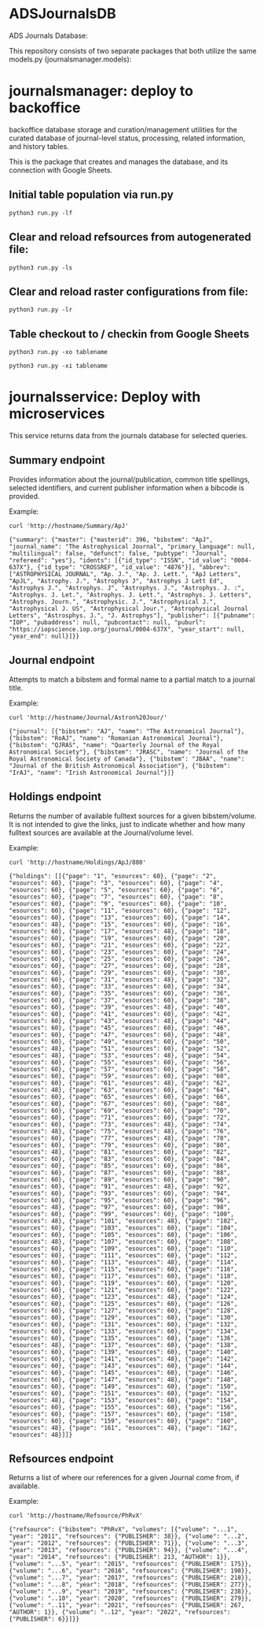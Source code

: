 # ADSJournalsDB

ADS Journals Database: 

This repository consists of two separate packages that both utilize the same models.py (journalsmanager.models):

# journalsmanager: deploy to backoffice

backoffice database storage and curation/management utilities for the curated
database of journal-level status, processing, related information, and history
tables.

This is the package that creates and manages the database, and its connection
with Google Sheets.

## Initial table population via run.py

```
python3 run.py -lf
```

## Clear and reload refsources from autogenerated file:

```
python3 run.py -ls
```

## Clear and reload raster configurations from file:

```
python3 run.py -lr
```

## Table checkout to / checkin from Google Sheets

```
python3 run.py -xo tablename
```

```
python3 run.py -xi tablename
```


# journalsservice: Deploy with microservices

This service returns data from the journals database for selected queries.

## Summary endpoint

Provides information about the journal/publication, common title spellings,
selected identifiers, and current publisher information when a bibcode
is provided.

Example:

```
curl 'http://hostname/Summary/ApJ'

{"summary": {"master": {"masterid": 396, "bibstem": "ApJ", "journal_name": "The Astrophysical Journal", "primary_language": null, "multilingual": false, "defunct": false, "pubtype": "Journal", "refereed": "yes"}, "idents": [{"id_type": "ISSN", "id_value": "0004-637X"}, {"id_type": "CROSSREF", "id_value": "4876"}], "abbrev": ["ASTROPHYSICAL JOURNAL", "Ap. J.", "Ap. J. Lett.", "ApJ Letters", "ApJL", "Astrophy. J.", "Astrophys J", "Astrophys J Lett Ed", "Astrophys J.", "Astrophys. J", "Astrophys. J.", "Astrophys. J. :", "Astrophys. J. Let.", "Astrophys. J. Lett.", "Astrophys. J. Letters", "Astrophys. Journ.", "Astrophysic. J.", "Astrophysical J.", "Astrophysical J. US", "Astrophysical Jour.", "Astrophysical Journal Letters", "Astrosphys. J.", "J. Astrophys"], "publisher": [{"pubname": "IOP", "pubaddress": null, "pubcontact": null, "puburl": "https://iopscience.iop.org/journal/0004-637X", "year_start": null, "year_end": null}]}}
```

## Journal endpoint

Attempts to match a bibstem and formal name to a partial match to a journal title.

Example:

```
curl 'http://hostname/Journal/Astron%20Jour/'

{"journal": [{"bibstem": "AJ", "name": "The Astronomical Journal"}, {"bibstem": "RoAJ", "name": "Romanian Astronomical Journal"}, {"bibstem": "QJRAS", "name": "Quarterly Journal of the Royal Astronomical Society"}, {"bibstem": "JRASC", "name": "Journal of the Royal Astronomical Society of Canada"}, {"bibstem": "JBAA", "name": "Journal of the British Astronomical Association"}, {"bibstem": "IrAJ", "name": "Irish Astronomical Journal"}]}
```

## Holdings endpoint

Returns the number of available fulltext sources for a given bibstem/volume.  It is not intended to give the links, just to indicate whether and how many
fulltext sources are available at the Journal/volume level.

Example:

```
curl 'http://hostname/Holdings/ApJ/880'

{"holdings": [[{"page": "1", "esources": 60}, {"page": "2", "esources": 60}, {"page": "3", "esources": 60}, {"page": "4", "esources": 60}, {"page": "5", "esources": 60}, {"page": "6", "esources": 60}, {"page": "7", "esources": 60}, {"page": "8", "esources": 60}, {"page": "9", "esources": 60}, {"page": "10", "esources": 60}, {"page": "11", "esources": 60}, {"page": "12", "esources": 60}, {"page": "13", "esources": 60}, {"page": "14", "esources": 48}, {"page": "15", "esources": 60}, {"page": "16", "esources": 60}, {"page": "17", "esources": 48}, {"page": "18", "esources": 60}, {"page": "19", "esources": 60}, {"page": "20", "esources": 60}, {"page": "21", "esources": 60}, {"page": "22", "esources": 60}, {"page": "23", "esources": 60}, {"page": "24", "esources": 60}, {"page": "25", "esources": 60}, {"page": "26", "esources": 60}, {"page": "27", "esources": 60}, {"page": "28", "esources": 60}, {"page": "29", "esources": 60}, {"page": "30", "esources": 60}, {"page": "31", "esources": 48}, {"page": "32", "esources": 60}, {"page": "33", "esources": 60}, {"page": "34", "esources": 60}, {"page": "35", "esources": 60}, {"page": "36", "esources": 60}, {"page": "37", "esources": 60}, {"page": "38", "esources": 60}, {"page": "39", "esources": 48}, {"page": "40", "esources": 60}, {"page": "41", "esources": 60}, {"page": "42", "esources": 60}, {"page": "43", "esources": 48}, {"page": "44", "esources": 60}, {"page": "45", "esources": 60}, {"page": "46", "esources": 60}, {"page": "47", "esources": 60}, {"page": "48", "esources": 60}, {"page": "49", "esources": 60}, {"page": "50", "esources": 48}, {"page": "51", "esources": 60}, {"page": "52", "esources": 48}, {"page": "53", "esources": 48}, {"page": "54", "esources": 60}, {"page": "55", "esources": 60}, {"page": "56", "esources": 60}, {"page": "57", "esources": 60}, {"page": "58", "esources": 60}, {"page": "59", "esources": 60}, {"page": "60", "esources": 60}, {"page": "61", "esources": 48}, {"page": "62", "esources": 48}, {"page": "63", "esources": 60}, {"page": "64", "esources": 60}, {"page": "65", "esources": 60}, {"page": "66", "esources": 60}, {"page": "67", "esources": 60}, {"page": "68", "esources": 60}, {"page": "69", "esources": 60}, {"page": "70", "esources": 60}, {"page": "71", "esources": 60}, {"page": "72", "esources": 60}, {"page": "73", "esources": 48}, {"page": "74", "esources": 48}, {"page": "75", "esources": 48}, {"page": "76", "esources": 60}, {"page": "77", "esources": 48}, {"page": "78", "esources": 60}, {"page": "79", "esources": 60}, {"page": "80", "esources": 48}, {"page": "81", "esources": 60}, {"page": "82", "esources": 60}, {"page": "83", "esources": 60}, {"page": "84", "esources": 60}, {"page": "85", "esources": 60}, {"page": "86", "esources": 60}, {"page": "87", "esources": 60}, {"page": "88", "esources": 60}, {"page": "89", "esources": 60}, {"page": "90", "esources": 60}, {"page": "91", "esources": 48}, {"page": "92", "esources": 60}, {"page": "93", "esources": 60}, {"page": "94", "esources": 60}, {"page": "95", "esources": 60}, {"page": "96", "esources": 48}, {"page": "97", "esources": 60}, {"page": "98", "esources": 60}, {"page": "99", "esources": 60}, {"page": "100", "esources": 48}, {"page": "101", "esources": 48}, {"page": "102", "esources": 60}, {"page": "103", "esources": 60}, {"page": "104", "esources": 60}, {"page": "105", "esources": 60}, {"page": "106", "esources": 48}, {"page": "107", "esources": 60}, {"page": "108", "esources": 60}, {"page": "109", "esources": 60}, {"page": "110", "esources": 60}, {"page": "111", "esources": 60}, {"page": "112", "esources": 60}, {"page": "113", "esources": 48}, {"page": "114", "esources": 60}, {"page": "115", "esources": 60}, {"page": "116", "esources": 60}, {"page": "117", "esources": 60}, {"page": "118", "esources": 60}, {"page": "119", "esources": 60}, {"page": "120", "esources": 60}, {"page": "121", "esources": 60}, {"page": "122", "esources": 60}, {"page": "123", "esources": 48}, {"page": "124", "esources": 60}, {"page": "125", "esources": 60}, {"page": "126", "esources": 60}, {"page": "127", "esources": 60}, {"page": "128", "esources": 60}, {"page": "129", "esources": 60}, {"page": "130", "esources": 60}, {"page": "131", "esources": 60}, {"page": "132", "esources": 60}, {"page": "133", "esources": 60}, {"page": "134", "esources": 60}, {"page": "135", "esources": 60}, {"page": "136", "esources": 48}, {"page": "137", "esources": 60}, {"page": "138", "esources": 60}, {"page": "139", "esources": 60}, {"page": "140", "esources": 60}, {"page": "141", "esources": 48}, {"page": "142", "esources": 60}, {"page": "143", "esources": 60}, {"page": "144", "esources": 60}, {"page": "145", "esources": 60}, {"page": "146", "esources": 60}, {"page": "147", "esources": 48}, {"page": "148", "esources": 60}, {"page": "149", "esources": 60}, {"page": "150", "esources": 60}, {"page": "151", "esources": 60}, {"page": "152", "esources": 48}, {"page": "153", "esources": 60}, {"page": "154", "esources": 60}, {"page": "155", "esources": 60}, {"page": "156", "esources": 60}, {"page": "157", "esources": 60}, {"page": "158", "esources": 60}, {"page": "159", "esources": 60}, {"page": "160", "esources": 48}, {"page": "161", "esources": 48}, {"page": "162", "esources": 48}]]}
```

## Refsources endpoint

Returns a list of where our references for a given Journal come from, if available.

Example:

```
curl 'http://hostname/Refsource/PhRvX'

{"refsource": {"bibstem": "PhRvX", "volumes": [{"volume": "...1", "year": "2011", "refsources": {"PUBLISHER": 38}}, {"volume": "...2", "year": "2012", "refsources": {"PUBLISHER": 71}}, {"volume": "...3", "year": "2013", "refsources": {"PUBLISHER": 94}}, {"volume": "...4", "year": "2014", "refsources": {"PUBLISHER": 213, "AUTHOR": 1}}, {"volume": "...5", "year": "2015", "refsources": {"PUBLISHER": 175}}, {"volume": "...6", "year": "2016", "refsources": {"PUBLISHER": 198}}, {"volume": "...7", "year": "2017", "refsources": {"PUBLISHER": 218}}, {"volume": "...8", "year": "2018", "refsources": {"PUBLISHER": 277}}, {"volume": "...9", "year": "2019", "refsources": {"PUBLISHER": 238}}, {"volume": "..10", "year": "2020", "refsources": {"PUBLISHER": 279}}, {"volume": "..11", "year": "2021", "refsources": {"PUBLISHER": 267, "AUTHOR": 1}}, {"volume": "..12", "year": "2022", "refsources": {"PUBLISHER": 6}}]}}
```
